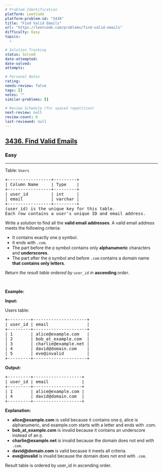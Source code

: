 ```yaml
---
# Problem Identification
platform: LeetCode
platform-problem-id: "3436"
title: "Find Valid Emails"
url: "https://leetcode.com/problems/find-valid-emails"
difficulty: Easy
topics:
  -

# Solution Tracking
status: Solved
date-attempted:
date-solved:
attempts:

# Personal Notes
rating:
needs-review: false
tags: []
notes: ""
similar-problems: []

# Review Schedule (for spaced repetition)
next-review: null
review-count: 0
last-reviewed: null
---
```


<h2><a href="https://leetcode.com/problems/find-valid-emails">3436. Find Valid Emails</a></h2><h3>Easy</h3><hr><p>Table: <code>Users</code></p>

<pre>
+-----------------+---------+
| Column Name     | Type    |
+-----------------+---------+
| user_id         | int     |
| email           | varchar |
+-----------------+---------+
(user_id) is the unique key for this table.
Each row contains a user&#39;s unique ID and email address.
</pre>

<p>Write a solution to find all the <strong>valid email addresses</strong>. A valid email address meets the following criteria:</p>

<ul>
	<li>It contains exactly one <code>@</code> symbol.</li>
	<li>It ends with <code>.com</code>.</li>
	<li>The part before the <code>@</code> symbol contains only <strong>alphanumeric</strong> characters and <strong>underscores</strong>.</li>
	<li>The part after the <code>@</code> symbol and before <code>.com</code> contains a domain name <strong>that contains only letters</strong>.</li>
</ul>

<p>Return<em> the result table ordered by</em> <code>user_id</code> <em>in</em> <strong>ascending </strong><em>order</em>.</p>

<p>&nbsp;</p>
<p><strong class="example">Example:</strong></p>

<div class="example-block">
<p><strong>Input:</strong></p>

<p>Users table:</p>

<pre class="example-io">
+---------+---------------------+
| user_id | email               |
+---------+---------------------+
| 1       | alice@example.com   |
| 2       | bob_at_example.com  |
| 3       | charlie@example.net |
| 4       | david@domain.com    |
| 5       | eve@invalid         |
+---------+---------------------+
</pre>

<p><strong>Output:</strong></p>

<pre class="example-io">
+---------+-------------------+
| user_id | email             |
+---------+-------------------+
| 1       | alice@example.com |
| 4       | david@domain.com  |
+---------+-------------------+
</pre>

<p><strong>Explanation:</strong></p>

<ul>
	<li><strong>alice@example.com</strong> is valid because it contains one <code>@</code>, alice&nbsp;is alphanumeric, and example.com&nbsp;starts with a letter and ends with .com.</li>
	<li><strong>bob_at_example.com</strong> is invalid because it contains an underscore instead of an <code>@</code>.</li>
	<li><strong>charlie@example.net</strong> is invalid because the domain does not end with <code>.com</code>.</li>
	<li><strong>david@domain.com</strong> is valid because it meets all criteria.</li>
	<li><strong>eve@invalid</strong> is invalid because the domain does not end with <code>.com</code>.</li>
</ul>

<p>Result table is ordered by user_id in ascending order.</p>
</div>
